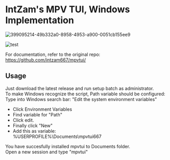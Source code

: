 # IntZam's MPV TUI, Windows Implementation

![399095214-49b332a0-8958-4953-a900-0051cb155ee9](https://github.com/user-attachments/assets/87dd01bf-5aa9-42ac-a962-f437070513bc)

![test](https://github.com/user-attachments/assets/ed33134d-f713-4ff2-9bfd-1392f539d841)

For documentation, refer to the original repo: https://github.com/intzam667/mpvtui/

## Usage

Just download the latest release and run setup batch as administrator.<br>
To make Windows recognize the script, Path variable should be configured: <br>
Type into Windows search bar: "Edit the system environment variables" <br>

- Click Environment Variables <br>
- Find variable for "Path" <br>
- Click edit. <br>
- Finally click "New" <br>
- Add this as variable: <br>
%USERPROFILE%\Documents\mpvtui667 <br>

You have succesfully installed mpvtui to Documents folder. <br>
Open a new session and type "mpvtui" <br>


